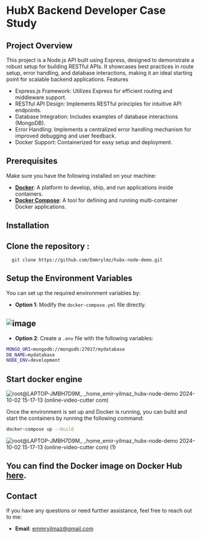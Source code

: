 # HubX Backend Developer Case Study

## Project Overview
This project is a Node.js API built using Express, designed to demonstrate a robust setup for building RESTful APIs. It showcases best practices in route setup, error handling, and database interactions, making it an ideal starting point for scalable backend applications.
Features

- Express.js Framework: Utilizes Express for efficient routing and middleware support.
- RESTful API Design: Implements RESTful principles for intuitive API endpoints.
- Database Integration: Includes examples of database interactions (MongoDB).
- Error Handling: Implements a centralized error handling mechanism for improved debugging and user feedback.
- Docker Support: Containerized for easy setup and deployment.

## Prerequisites

Make sure you have the following installed on your machine:
- **[Docker](https://docs.docker.com/get-docker/)**: A platform to develop, ship, and run applications inside containers.
- **[Docker Compose](https://docs.docker.com/compose/install/)**: A tool for defining and running multi-container Docker applications.


## Installation

## Clone the repository :

``` 
  git clone https://github.com/Emmrylmz/hubx-node-demo.git
```
## Setup the Environment Variables
You can set up the required environment variables by:
- **Option 1**: Modify the `docker-compose.yml` file directly.
 ## ![image](https://github.com/user-attachments/assets/c84ae824-f156-4b8f-85f0-5d7dbdad087f)

- **Option 2**: Create a `.env` file with the following variables:
```bash
MONGO_URI=mongodb://mongodb:27017/mydatabase
DB_NAME=mydatabase
NODE_ENV=development
```

 

 ## Start docker engine 


![root@LAPTOP-JMBH7D9M_ _home_emir-yilmaz_hubx-node-demo 2024-10-02 15-17-13 (online-video-cutter com)](https://github.com/user-attachments/assets/9a800223-9b39-43ac-b2e2-fdb0c87eb95a)


 Once the environment is set up and Docker is running, you can build and start the containers by running the following command:

```bash
docker-compose up --build
```

![root@LAPTOP-JMBH7D9M_ _home_emir-yilmaz_hubx-node-demo 2024-10-02 15-17-13 (online-video-cutter com) (1)](https://github.com/user-attachments/assets/18e78548-fe8e-4df1-b2b2-a51fccc5da1c)

## You can find the Docker image on Docker Hub [here](https://hub.docker.com/repository/docker/emmryilmaz/hubx-node-demo/general).


## Contact

If you have any questions or need further assistance, feel free to reach out to me:

- **Email**: [emmryilmaz@gmail.com](mailto:emmryilmaz@gmail.com)
